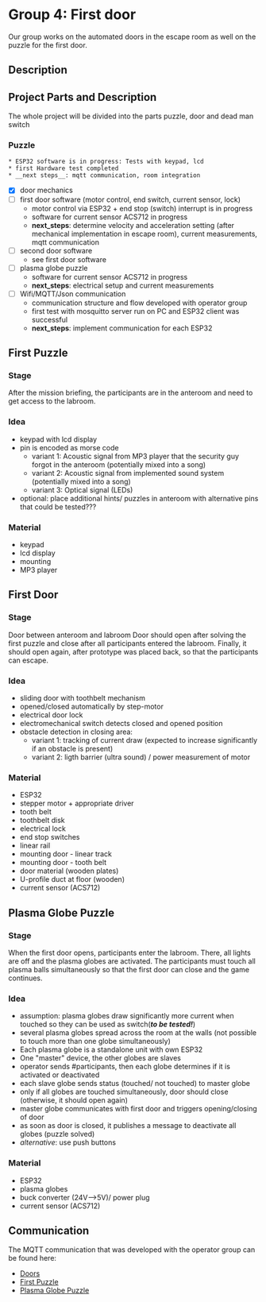 # Group 4:  First door #
Our group works on the automated doors in the escape room as well on the puzzle for the first door.

## Description


## Project Parts and Description ##
The whole project will be divided into the parts puzzle, door and dead man switch
### Puzzle ####

	* ESP32 software is in progress: Tests with keypad, lcd
	* first Hardware test completed
	* __next steps__: mqtt communication, room integration
- [x] door mechanics
- [ ] first door software (motor control, end switch, current sensor, lock)
	* motor control via ESP32 + end stop (switch) interrupt is in progress
	* software for current sensor ACS712 in progress
	* __next_steps__: determine velocity and acceleration setting (after mechanical implementation in escape room), current measurements, mqtt communication 
- [ ] second door software
	* see first door software
- [ ] plasma globe puzzle
	* software for current sensor ACS712 in progress
	* __next_steps__: electrical setup and current measurements
- [ ] Wifi/MQTT/Json communication
	* communication structure and flow developed with operator group 
	* first test with mosquitto server run on PC and ESP32 client was successful
	* __next_steps__: implement communication for each ESP32

## First Puzzle ##
### Stage ###
After the mission briefing, the participants are in the anteroom and need to get access to the labroom.

### Idea ###
* keypad with lcd display
* pin is encoded as morse code 
	* variant 1: Acoustic signal from MP3 player that the security guy forgot in the anteroom (potentially mixed into a song)
	* variant 2: Acoustic signal from implemented sound system (potentially mixed into a song)
	* variant 3: Optical signal (LEDs)
* optional: place additional hints/ puzzles in anteroom with alternative pins that could be tested???

### Material ###
* keypad
* lcd display
* mounting
* MP3 player

## First Door ##
### Stage ###
Door between anteroom and labroom
Door should open after solving the first puzzle and close after all participants entered the labroom. Finally, it should open again, after prototype was placed back, so that the participants can escape.

### Idea ###
* sliding door with toothbelt mechanism
* opened/closed automatically by step-motor
* electrical door lock
* electromechanical switch detects closed and opened position
* obstacle detection in closing area: 
	* variant 1: tracking of current draw (expected to increase significantly if an obstacle is present)
	* variant 2: ligth barrier (ultra sound) / power measurement of motor

### Material ###
* ESP32
* stepper motor + appropriate driver
* tooth belt
* toothbelt disk
* electrical lock
* end stop switches
* linear rail
* mounting door - linear track
* mounting door - tooth belt
* door material (wooden plates)
* U-profile duct at floor (wooden)
* current sensor (ACS712)

## Plasma Globe Puzzle ##
### Stage ###
When the first door opens, participants enter the labroom. There, all lights are off and the plasma globes are activated. The participants must touch all plasma balls simultaneously so that the first door can close and the game continues.

### Idea ###
* assumption: plasma globes draw significantly more current when touched so they can be used as switch(___to be tested!___)
* several plasma globes spread across the room at the walls (not possible to touch more than one globe simultaneously)
* Each plasma globe is a standalone unit with own ESP32
* One "master" device, the other globes are slaves
* operator sends #participants, then each globe determines if it is activated or deactivated
* each slave globe sends status (touched/ not touched) to master globe
* only if all globes are touched simultaneously, door should close (otherwise, it should open again)
* master globe communicates with first door and triggers opening/closing of door
* as soon as door is closed, it publishes a message to deactivate all globes (puzzle solved)
* _alternative_: use push buttons

### Material ###
* ESP32
* plasma globes
* buck converter (24V-->5V)/ power plug
* current sensor (ACS712)

## Communication ##
The MQTT communication that was developed with the operator group can be found here:
* [Doors](https://github.com/ubilab-escape/operator/blob/master/doc/design/group_4_door.svg "Doors")
* [First Puzzle](https://github.com/ubilab-escape/operator/blob/master/doc/design/group_4_puzzle_entrance_door.svg "First Puzzle")
* [Plasma Globe Puzzle](https://github.com/ubilab-escape/operator/blob/master/doc/design/group_4_puzzle_globes.svg "Plasma Globe Puzzle")
